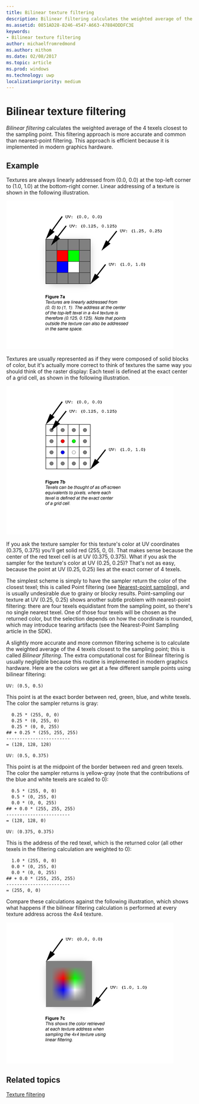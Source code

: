 ```yaml
---
title: Bilinear texture filtering
description: Bilinear filtering calculates the weighted average of the 4 texels closest to the sampling point.
ms.assetid: 0851AD28-8246-4547-A663-47884DDDFC3E
keywords:
- Bilinear texture filtering
author: michaelfromredmond
ms.author: mithom
ms.date: 02/08/2017
ms.topic: article
ms.prod: windows
ms.technology: uwp
localizationpriority: medium
---
```


# Bilinear texture filtering


*Bilinear filtering* calculates the weighted average of the 4 texels closest to the sampling point. This filtering approach is more accurate and common than nearest-point filtering. This approach is efficient because it is implemented in modern graphics hardware.


## <span id="Example"></span><span id="example"></span><span id="EXAMPLE"></span>Example


Textures are always linearly addressed from (0.0, 0.0) at the top-left corner to (1.0, 1.0) at the bottom-right corner. Linear addressing of a texture is shown in the following illustration.

![illustration of 4x4 texture with solid blocks of color](images/bilinear-fig7a.png)

Textures are usually represented as if they were composed of solid blocks of color, but it's actually more correct to think of textures the same way you should think of the raster display: Each texel is defined at the exact center of a grid cell, as shown in the following illustration.

![illustration of 4x4 texture with texels defined at the center of the grid cells](images/bilinear-fig7b.png)

If you ask the texture sampler for this texture's color at UV coordinates (0.375, 0.375) you'll get solid red (255, 0, 0). That makes sense because the center of the red texel cell is at UV (0.375, 0.375). What if you ask the sampler for the texture's color at UV (0.25, 0.25)? That's not as easy, because the point at UV (0.25, 0.25) lies at the exact corner of 4 texels.

The simplest scheme is simply to have the sampler return the color of the closest texel; this is called Point filtering (see [Nearest-point sampling](nearest-point-sampling.md)), and is usually undesirable due to grainy or blocky results. Point-sampling our texture at UV (0.25, 0.25) shows another subtle problem with nearest-point filtering: there are four texels equidistant from the sampling point, so there's no single nearest texel. One of those four texels will be chosen as the returned color, but the selection depends on how the coordinate is rounded, which may introduce tearing artifacts (see the Nearest-Point Sampling article in the SDK).

A slightly more accurate and more common filtering scheme is to calculate the weighted average of the 4 texels closest to the sampling point; this is called *Bilinear filtering*. The extra computational cost for Bilinear filtering is usually negligible because this routine is implemented in modern graphics hardware. Here are the colors we get at a few different sample points using bilinear filtering:

```
UV: (0.5, 0.5)
```

This point is at the exact border between red, green, blue, and white texels. The color the sampler returns is gray:

```
  0.25 * (255, 0, 0)
  0.25 * (0, 255, 0) 
  0.25 * (0, 0, 255) 
## + 0.25 * (255, 255, 255) 
------------------------
= (128, 128, 128)
```

```
UV: (0.5, 0.375)
```

This point is at the midpoint of the border between red and green texels. The color the sampler returns is yellow-gray (note that the contributions of the blue and white texels are scaled to 0):

```
  0.5 * (255, 0, 0)
  0.5 * (0, 255, 0) 
  0.0 * (0, 0, 255) 
## + 0.0 * (255, 255, 255) 
------------------------
= (128, 128, 0)
```

```
UV: (0.375, 0.375)
```

This is the address of the red texel, which is the returned color (all other texels in the filtering calculation are weighted to 0):

```
  1.0 * (255, 0, 0)
  0.0 * (0, 255, 0) 
  0.0 * (0, 0, 255) 
## + 0.0 * (255, 255, 255) 
------------------------
= (255, 0, 0)
```

Compare these calculations against the following illustration, which shows what happens if the bilinear filtering calculation is performed at every texture address across the 4x4 texture.

![illustration of 4x4 texture with bilinear filtering performed at every texture address](images/bilinear-fig7c.jpg)

## <span id="related-topics"></span>Related topics


[Texture filtering](texture-filtering.md)

 

 




